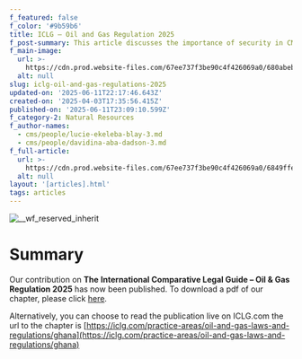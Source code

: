 ```yaml
---
f_featured: false
f_color: '#9b59b6'
title: ICLG – Oil and Gas Regulation 2025
f_post-summary: This article discusses the importance of security in CMS.
f_main-image:
  url: >-
    https://cdn.prod.website-files.com/67ee737f3be90c4f426069a0/680abeb020efd2af470ce167_containers-with-oil-spilled-at-industrial-site-2024-12-04-21-20-15-utc.png
  alt: null
slug: iclg-oil-and-gas-regulations-2025
updated-on: '2025-06-11T22:17:46.643Z'
created-on: '2025-04-03T17:35:56.415Z'
published-on: '2025-06-11T23:09:10.599Z'
f_category-2: Natural Resources
f_author-names:
  - cms/people/lucie-ekeleba-blay-3.md
  - cms/people/davidina-aba-dadson-3.md
f_full-article:
  url: >-
    https://cdn.prod.website-files.com/67ee737f3be90c4f426069a0/6849ffe2ff3b61e6a259f663_Legal%20500%20Country%20Comparative%20Guides%202025.pdf
  alt: null
layout: '[articles].html'
tags: articles
---
```


![__wf_reserved_inherit](https://cdn.prod.website-files.com/67ee737f3be90c4f426069a0/680ae1357b27043f64391145_pexels-tomfisk-5462679%201%201%20(1).png)

Summary
=======

Our contribution on **The** **International Comparative Legal Guide – Oil & Gas Regulation 2025** has now been published. To download a pdf of our chapter, please click [here](https://online.flippingbook.com/view/621296914/).

Alternatively, you can choose to read the publication live on ICLG.com the url to the chapter is [https://iclg.com/practice-areas/oil-and-gas-laws-and-regulations/ghana](https://iclg.com/practice-areas/oil-and-gas-laws-and-regulations/ghana)

‍
